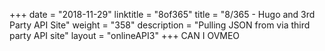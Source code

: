 +++
date = "2018-11-29"
linktitle = "8of365"
title = "8/365 - Hugo and 3rd Party API Site"
weight = "358"
description = "Pulling JSON from via third party API site"
layout = "onlineAPI3"
+++ 
CAN I OVMEO